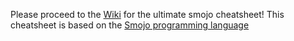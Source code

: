 Please proceed to the [Wiki](https://github.com/aninternetian/smojocheatsheet/wiki/smojocheatsheet) for the ultimate smojo cheatsheet!
This cheatsheet is based on the [Smojo programming language](https://smojo.ai/academy.html)
